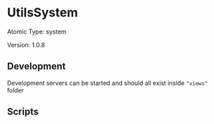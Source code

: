 # UtilsSystem

Atomic Type: system

Version: 1.0.8

## Development

Development servers can be started and should all exist inside `"views"` folder

## Scripts
